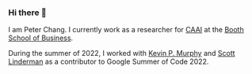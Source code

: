 ### Hi there 👋

<!--
**petergchang/petergchang** is a ✨ _special_ ✨ repository because its `README.md` (this file) appears on your GitHub profile.

Here are some ideas to get you started:

- 🔭 I’m currently working on ...
- 🌱 I’m currently learning ...
- 👯 I’m looking to collaborate on ...
- 🤔 I’m looking for help with ...
- 💬 Ask me about ...
- 📫 How to reach me: ...
- 😄 Pronouns: ...
- ⚡ Fun fact: ...
-->
I am Peter Chang. I currently work as a researcher for [CAAI](https://www.chicagobooth.edu/research/center-for-applied-artificial-intelligence/about) at the [Booth School of Business](https://www.chicagobooth.edu/).

During the summer of 2022, I worked with [Kevin P. Murphy](https://github.com/murphyk) and [Scott Linderman](https://github.com/slinderman) as a contributor to Google Summer of Code 2022.
